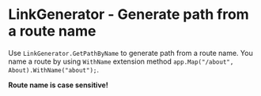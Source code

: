 # LinkGenerator - Generate path from a route name

Use `LinkGenerator.GetPathByName` to generate path from a route name. You name a route by using `WithName` extension method `app.Map("/about", About).WithName("about");`.

**Route name is case sensitive!**